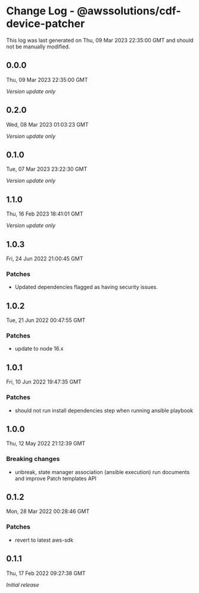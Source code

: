 # Change Log - @awssolutions/cdf-device-patcher

This log was last generated on Thu, 09 Mar 2023 22:35:00 GMT and should not be manually modified.

## 0.0.0

Thu, 09 Mar 2023 22:35:00 GMT

_Version update only_

## 0.2.0

Wed, 08 Mar 2023 01:03:23 GMT

_Version update only_

## 0.1.0

Tue, 07 Mar 2023 23:22:30 GMT

_Version update only_

## 1.1.0

Thu, 16 Feb 2023 18:41:01 GMT

_Version update only_

## 1.0.3

Fri, 24 Jun 2022 21:00:45 GMT

### Patches

- Updated dependencies flagged as having security issues.

## 1.0.2

Tue, 21 Jun 2022 00:47:55 GMT

### Patches

- update to node 16.x

## 1.0.1

Fri, 10 Jun 2022 19:47:35 GMT

### Patches

- should not run install dependencies step when running ansible playbook

## 1.0.0

Thu, 12 May 2022 21:12:39 GMT

### Breaking changes

- unbreak, state manager association (ansible execution) run documents and improve Patch templates API

## 0.1.2

Mon, 28 Mar 2022 00:28:46 GMT

### Patches

- revert to latest aws-sdk

## 0.1.1

Thu, 17 Feb 2022 09:27:38 GMT

_Initial release_
